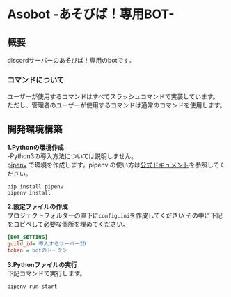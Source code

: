 # Asobot -あそびば！専用BOT-
## 概要

discordサーバーのあそびば！専用のbotです。
### コマンドについて  
 ユーザーが使用するコマンドはすべてスラッシュコマンドで実装しています。  
 ただし、管理者のユーザーが使用するコマンドは通常のコマンドを使用します。


## 開発環境構築
**1.Pythonの環境作成**  
-Python3の導入方法については説明しません。  
[pipenv](https://github.com/pypa/pipenv) で環境を作成します。pipenv の使い方は[公式ドキュメント](https://pipenv-ja.readthedocs.io/ja/translate-ja/)を参照してください。  
```shell
pip install pipenv
pipenv install 
```
**2.設定ファイルの作成**  
プロジェクトフォルダーの直下に`config.ini`を作成してください
その中に下記をコピペして必要な個所を埋めてください。  
```INI
[BOT_SETTING]
guild_id= 導入するサーバーID
token = botのトークン
```
**3.Pythonファイルの実行**  
下記コマンドで実行します。
```shell
pipenv run start
```
